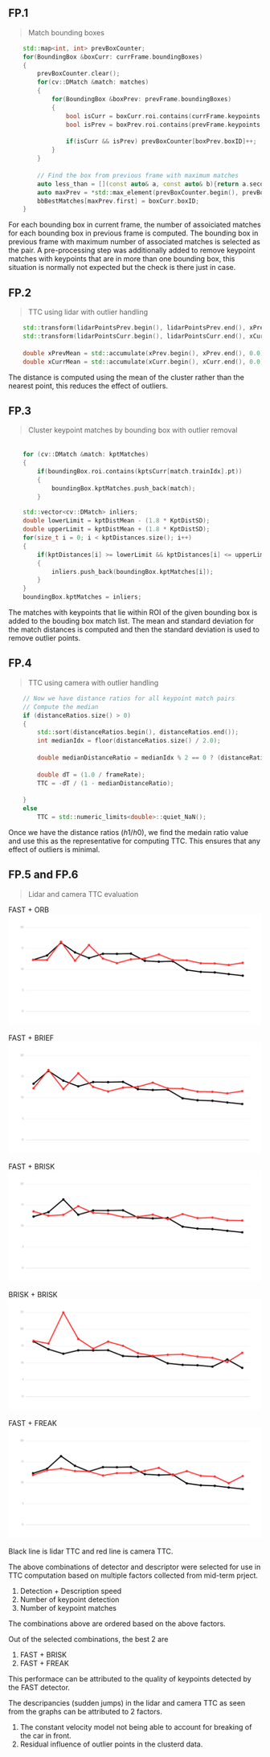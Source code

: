 ## FP.1
> Match bounding boxes

```c++
    std::map<int, int> prevBoxCounter;
    for(BoundingBox &boxCurr: currFrame.boundingBoxes)
    {
        prevBoxCounter.clear();
        for(cv::DMatch &match: matches)
        {
            for(BoundingBox &boxPrev: prevFrame.boundingBoxes)
            {
                bool isCurr = boxCurr.roi.contains(currFrame.keypoints[match.trainIdx].pt);
                bool isPrev = boxPrev.roi.contains(prevFrame.keypoints[match.queryIdx].pt);
                
                if(isCurr && isPrev) prevBoxCounter[boxPrev.boxID]++;
            }
        }

        // Find the box from previous frame with maximum matches
        auto less_than = [](const auto& a, const auto& b){return a.second < b.second;};
        auto maxPrev = *std::max_element(prevBoxCounter.begin(), prevBoxCounter.end(), less_than);
        bbBestMatches[maxPrev.first] = boxCurr.boxID; 
    }
```    

For each bounding box in current frame, the number of assoiciated matches for each bounding box in previous frame is computed.
The bounding box in previous frame with maximum number of associated matches is selected as the pair.
A pre-processing step was additionally added to remove keypoint matches with keypoints that are in more than one bounding box, this situation is normally not expected but the check is there just in case.

## FP.2

> TTC using lidar with outlier handling

```c++
    std::transform(lidarPointsPrev.begin(), lidarPointsPrev.end(), xPrev.begin(), [](auto& point){return point.x;}); 
    std::transform(lidarPointsCurr.begin(), lidarPointsCurr.end(), xCurr.begin(), [](auto& point){return point.x;});

    double xPrevMean = std::accumulate(xPrev.begin(), xPrev.end(), 0.0) / xPrev.size();
    double xCurrMean = std::accumulate(xCurr.begin(), xCurr.end(), 0.0) / xCurr.size();
```
The distance is computed using the mean of the cluster rather than the nearest point, this reduces the effect of outliers.


## FP.3

> Cluster keypoint matches by bounding box with outlier removal

```c++
    
    for (cv::DMatch &match: kptMatches)
    {
        if(boundingBox.roi.contains(kptsCurr[match.trainIdx].pt)) 
        {
            boundingBox.kptMatches.push_back(match);
        }
```

```c++
    std::vector<cv::DMatch> inliers;
    double lowerLimit = kptDistMean - (1.8 * KptDistSD);
    double upperLimit = kptDistMean + (1.8 * KptDistSD);
    for(size_t i = 0; i < kptDistances.size(); i++)
    {
        if(kptDistances[i] >= lowerLimit && kptDistances[i] <= upperLimit)
        {
            inliers.push_back(boundingBox.kptMatches[i]);
        }
    }
    boundingBox.kptMatches = inliers;
```

The matches with keypoints that lie within ROI of the given bounding box is added to the bouding box match list.
The mean and standard deviation for the match distances is computed and then the standard deviation is used to remove outlier points.


## FP.4

> TTC using camera with outlier handling

```c++
    // Now we have distance ratios for all keypoint match pairs
    // Compute the median 
    if (distanceRatios.size() > 0)
    {
        std::sort(distanceRatios.begin(), distanceRatios.end());
        int medianIdx = floor(distanceRatios.size() / 2.0);

        double medianDistanceRatio = medianIdx % 2 == 0 ? (distanceRatios[medianIdx] + distanceRatios[medianIdx - 1]) / 2.0 : distanceRatios[medianIdx];

        double dT = (1.0 / frameRate);
        TTC = -dT / (1 - medianDistanceRatio);

    }
    else
        TTC = std::numeric_limits<double>::quiet_NaN();
```

Once we have the distance ratios ($h1/h0$), we find the medain ratio value and use this as the representative for computing TTC.
This ensures that any effect of outliers is minimal.

## FP.5 and FP.6

> Lidar and camera TTC evaluation

FAST + ORB
![FAST + ORB](ttc_data/fast_orb.png)

FAST + BRIEF
![FAST + BRIEF](ttc_data/fast_brief.png)

FAST + BRISK
![FAST + BRISK](ttc_data/fast_brisk.png)

BRISK + BRISK
![BRISK + BRISK](ttc_data/brisk_brisk.png)

FAST + FREAK
![FAST + FREAK](ttc_data/fast_freak.png)


Black line is lidar TTC and red line is camera TTC.

The above combinations of detector and descriptor were selected for use in TTC computation based on multiple factors collected from mid-term prject.

1. Detection + Description speed
2. Number of keypoint detection
3. Number of keypoint matches

The combinations above are ordered based on the above factors.

Out of the selected combinations, the best 2 are 

1. FAST + BRISK
2. FAST + FREAK

This performace can be attributed to the quality of keypoints detected by the FAST detector.

The descripancies (sudden jumps) in the lidar and camera TTC as seen from the graphs can be attributed to 2 factors.

1. The constant velocity model not being able to account for breaking of the car in front.
2. Residual influence of outlier points in the clusterd data.
